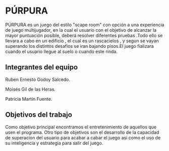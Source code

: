 # PÚRPURA

PÚRPURA es un  juego del estilo "scape room" con opción a una experiencia de juego multijugador, en la cual el usuario con el objetivo de alcanzar la mayor puntuación posible, deberá resolver diferentes pruebas .Todo ello se llevara a cabo en un edificio , el cual es un rascacielos , y segun se vayan superando los distintos desafios se iran bajando pisos.El juego fializara cuando el usuario llegue al suelo o cuando este rinda. 

## Integrantes del equipo

Ruben Ernesto Godoy Salcedo.

Moisés Gil de las Heras.

Patricia Martín Fuente.


## Objetivos del trabajo

Como objetivo principal encontramos el entretenimiento de aquellos que usen el programa.
Otro tipo de objetivos son el desarrollo de la capacidad de superacion del usuario para acabar a cabar el juego asi como el uso de su inteligencia y estrategia para salir del juego.
